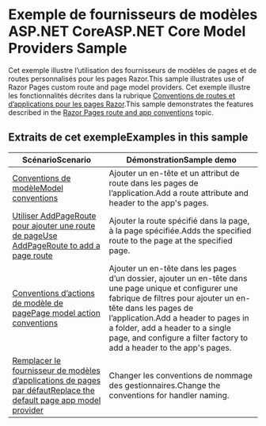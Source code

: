 # <a name="aspnet-core-model-providers-sample"></a><span data-ttu-id="c06b5-101">Exemple de fournisseurs de modèles ASP.NET Core</span><span class="sxs-lookup"><span data-stu-id="c06b5-101">ASP.NET Core Model Providers Sample</span></span>

<span data-ttu-id="c06b5-102">Cet exemple illustre l’utilisation des fournisseurs de modèles de pages et de routes personnalisés pour les pages Razor.</span><span class="sxs-lookup"><span data-stu-id="c06b5-102">This sample illustrates use of Razor Pages custom route and page model providers.</span></span> <span data-ttu-id="c06b5-103">Cet exemple illustre les fonctionnalités décrites dans la rubrique [Conventions de routes et d’applications pour les pages Razor](https://docs.microsoft.com/aspnet/core/razor-pages/razor-pages-convention-features).</span><span class="sxs-lookup"><span data-stu-id="c06b5-103">This sample demonstrates the features described in the [Razor Pages route and app conventions](https://docs.microsoft.com/aspnet/core/razor-pages/razor-pages-convention-features) topic.</span></span>

## <a name="examples-in-this-sample"></a><span data-ttu-id="c06b5-104">Extraits de cet exemple</span><span class="sxs-lookup"><span data-stu-id="c06b5-104">Examples in this sample</span></span>

| <span data-ttu-id="c06b5-105">Scénario</span><span class="sxs-lookup"><span data-stu-id="c06b5-105">Scenario</span></span> | <span data-ttu-id="c06b5-106">Démonstration</span><span class="sxs-lookup"><span data-stu-id="c06b5-106">Sample demo</span></span> |
| -------- | ----------- |
| [<span data-ttu-id="c06b5-107">Conventions de modèle</span><span class="sxs-lookup"><span data-stu-id="c06b5-107">Model conventions</span></span>](https://docs.microsoft.com/aspnet/core/razor-pages/razor-pages-conventions#model-conventions) | <span data-ttu-id="c06b5-108">Ajouter un en-tête et un attribut de route dans les pages de l’application.</span><span class="sxs-lookup"><span data-stu-id="c06b5-108">Add a route attribute and header to the app's pages.</span></span> |
| [<span data-ttu-id="c06b5-109">Utiliser AddPageRoute pour ajouter une route de page</span><span class="sxs-lookup"><span data-stu-id="c06b5-109">Use AddPageRoute to add a page route</span></span>](https://docs.microsoft.com/aspnet/core/razor-pages/razor-pages-conventions#configure-a-page-route) | <span data-ttu-id="c06b5-110">Ajouter la route spécifié dans la page, à la page spécifiée.</span><span class="sxs-lookup"><span data-stu-id="c06b5-110">Adds the specified route to the page at the specified page.</span></span> |
| [<span data-ttu-id="c06b5-111">Conventions d’actions de modèle de page</span><span class="sxs-lookup"><span data-stu-id="c06b5-111">Page model action conventions</span></span>](https://docs.microsoft.com/aspnet/core/razor-pages/razor-pages-conventions#page-model-action-conventions) | <span data-ttu-id="c06b5-112">Ajouter un en-tête dans les pages d’un dossier, ajouter un en-tête dans une page unique et configurer une fabrique de filtres pour ajouter un en-tête dans les pages de l’application.</span><span class="sxs-lookup"><span data-stu-id="c06b5-112">Add a header to pages in a folder, add a header to a single page, and configure a filter factory to add a header to the app's pages.</span></span> |
| [<span data-ttu-id="c06b5-113">Remplacer le fournisseur de modèles d’applications de pages par défaut</span><span class="sxs-lookup"><span data-stu-id="c06b5-113">Replace the default page app model provider</span></span>](https://docs.microsoft.com/aspnet/core/razor-pages/razor-pages-conventions#replace-the-default-page-app-model-provider) | <span data-ttu-id="c06b5-114">Changer les conventions de nommage des gestionnaires.</span><span class="sxs-lookup"><span data-stu-id="c06b5-114">Change the conventions for handler naming.</span></span> |
